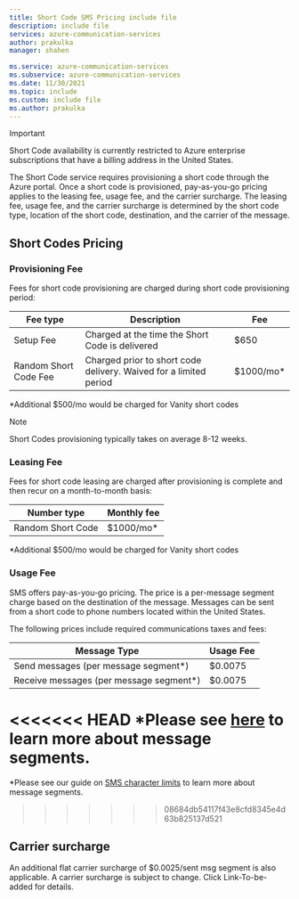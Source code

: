 ```yaml
---
title: Short Code SMS Pricing include file
description: include file
services: azure-communication-services
author: prakulka
manager: shahen

ms.service: azure-communication-services
ms.subservice: azure-communication-services
ms.date: 11/30/2021
ms.topic: include
ms.custom: include file
ms.author: prakulka
---
```

>[!Important] 
>Short Code availability is currently restricted to Azure enterprise subscriptions that have a billing address in the United States.

The Short Code service requires provisioning a short code through the Azure portal. Once a short code is provisioned, pay-as-you-go pricing applies to the leasing fee, usage fee, and the carrier surcharge. The leasing fee, usage fee, and the carrier surcharge is determined by the short code type, location of the short code, destination, and the carrier of the message.

## Short Codes Pricing

### Provisioning Fee
Fees for short code provisioning are charged during short code provisioning period:

|Fee type   | Description |Fee|
|-----------|-------------|---|
|Setup Fee |Charged at the time the Short Code is delivered |$650 |
|Random Short Code Fee |Charged prior to short code delivery. Waived for a limited period|$1000/mo*|

*Additional $500/mo would be charged for Vanity short codes

>[!Note] 
>Short Codes provisioning typically takes on average 8-12 weeks.

### Leasing Fee
Fees for short code leasing are charged after provisioning is complete and then recur on a month-to-month basis:

|Number type | Monthly fee |
|----------|-----------|
|Random Short Code |$1000/mo* |

*Additional $500/mo would be charged for Vanity short codes

### Usage Fee
SMS offers pay-as-you-go pricing. The price is a per-message segment charge based on the destination of the message. Messages can be sent from a short code to phone numbers located within the United States. 

The following prices include required communications taxes and fees:

|Message Type   |Usage Fee |
|-----------|------------|
|Send messages (per message segment*) |$0.0075 |
|Receive messages (per message segment*) |$0.0075 |

<<<<<<< HEAD
*Please see [here](./sms/sms-faq.md#what-is-the-sms-character-limit) to learn more about message segments.
=======
*Please see our guide on [SMS character limits](../sms/sms-faq.md#what-is-the-sms-character-limit) to learn more about message segments.
>>>>>>> 08684db54117f43e8cfd8345e4d63b825137d521

## Carrier surcharge
An additional flat carrier surcharge of $0.0025/sent msg segment is also applicable. A carrier surcharge is subject to change. Click Link-To-be-added for details.
